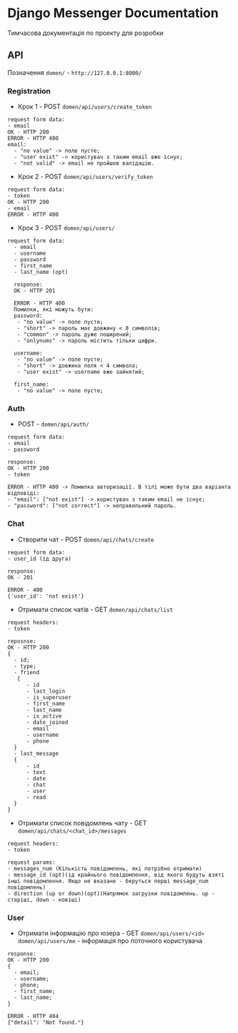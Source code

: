 # Django Messenger Documentation
Тимчасова документація по проекту для розробки
## API
Позначення `domen/` - `http://127.0.0.1:8000/`</br>

### Registration
* Крок 1 - POST `domen/api/users/create_token`
```
request form data:
- email
OK - HTTP 200
ERROR - HTTP 400
email:
  - "no value" -> поле пусте;
  - "user exist" -> користувач з таким email вже існує;
  - "not valid" -> email не пройшов валідацію.
```
* Крок 2 - POST `domen/api/users/verify_token`
```
request form data:
- token
OK - HTTP 200
- email
ERROR - HTTP 400
```
* Крок 3 - POST `domen/api/users/`
```
request form data:
  - email
  - username
  - password
  - first_name
  - last_name (opt)
  
  response: 
  OK - HTTP 201
  
  ERROR - HTTP 400
  Помилки, які можуть бути:
  password:
   - "no value" -> поле пусте;
   - "short" -> пароль має довжину < 8 символів;
   - "common" -> пароль дуже поширений;
   - "onlynums" -> пароль містить тільки цифри.
 
  username:
   - "no value" -> поле пусте;
   - "short" -> довжина поля < 4 символа;
   - "user exist" -> username вже зайнятий;
  
  first_name:
   - "no value" -> поле пусте;
```
### Auth
* POST - `domen/api/auth/`
```
request form data:
- email
- password

response:
OK - HTTP 200
- token
  
ERROR - HTTP 400 -> Помилка авторизації. В тілі може бути два варіанта відповіді:
- "email": ["not exist"] -> користувач з таким email не існує;
- "password": ["not correct"] -> неправильний пароль.
```

### Chat
* Створити чат - POST `domen/api/chats/create`
```
request form data:
- user_id (ід друга)

response:
OK - 201

ERROR - 400
{'user_id': 'not exist'}
```
* Отримати список чатів - GET `domen/api/chats/list`
```
request headers:
- token

reposnse:
OK - HTTP 200
{
  - id;
  - type;
  - friend
   {
      - id
      - last_login
      - is_superuser
      - first_name
      - last_name
      - is_active
      - date_joined
      - email
      - username
      - phone
  }
  - last_message
  {
      - id
      - text
      - date
      - chat
      - user
      - read
  }
}
```
* Отримати список повідомлень чату - GET `domen/api/chats/<chat_id>/messages`
```
request headers:
- token

request params:
- messages_num (Кількість повідомлень, які потрібно отримати)
- message_id (opt)(ід крайнього повідомлення, від якого будуть взяті інші повідомлення. Якщо не вказане - беруться перші message_num повідомлень)
- direction (up or down)(opt)(Напрямок загрузки повідомлень. up - cтаріші, down - новіші)
```
### User
* Отримати інформацію про юзера - GET `domen/api/users/<id>` `domen/api/users/me` - інформація про поточного користувача
```
response:
OK - HTTP 200
{
  - email;
  - username;
  - phone;
  - first_name;
  - last_name;
}

ERROR - HTTP 404
{"detail": "Not found."}
```

